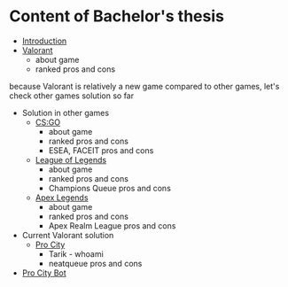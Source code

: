 # Content of Bachelor's thesis
- [Introduction](github.com/spiduso/stackedit_bc/blob/main/introduction.md)
- [Valorant](https://github.com/spiduso/stackedit_bc/blob/main/valorant/valorant.md)
	- about game
	- ranked pros and cons
 
because Valorant is relatively a new game compared to other games, let's check other games solution so far

- Solution in other games
	- [CS:GO](https://github.com/spiduso/stackedit_bc/blob/main/csgo/csgo.md)
		- about game 
		- ranked pros and cons
		- ESEA, FACEIT pros and cons
	- [League of Legends](https://github.com/spiduso/stackedit_bc/blob/main/league_of_legends/league_of_legends.md)
		- about game
		- ranked pros and cons
		- Champions Queue pros and cons
	- [Apex Legends](https://github.com/spiduso/stackedit_bc/blob/main/apex/apex.md)
		- about game
		- ranked pros and cons
		- Apex Realm League pros and cons
- Current Valorant solution
	- [Pro City](https://github.com/spiduso/stackedit_bc/blob/main/valorant/pro_city.md)
		- Tarik - whoami
		- neatqueue pros and cons
- [Pro City Bot](https://github.com/spiduso/stackedit_bc/blob/main/pro_city_bot/pro_city_bot.md)
